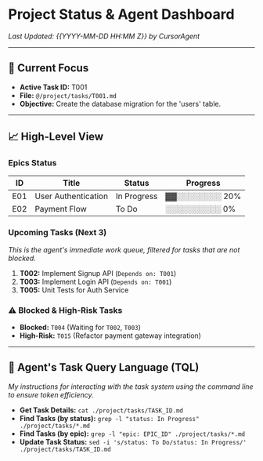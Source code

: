 # Project Status & Agent Dashboard

*Last Updated: {{YYYY-MM-DD HH:MM Z}} by CursorAgent*

---

## 🎯 Current Focus

- **Active Task ID:** T001
- **File:** `@/project/tasks/T001.md`
- **Objective:** Create the database migration for the 'users' table.

---

## 📈 High-Level View

### Epics Status

| ID | Title | Status | Progress |
|----|-------|--------|----------|
| E01 | User Authentication | In Progress | ▓▓░░░░░░░░ 20% |
| E02 | Payment Flow | To Do | ░░░░░░░░░░ 0% |

### Upcoming Tasks (Next 3)

*This is the agent's immediate work queue, filtered for tasks that are not blocked.*

1.  **T002:** Implement Signup API (`Depends on: T001`)
2.  **T003:** Implement Login API (`Depends on: T001`)
3.  **T005:** Unit Tests for Auth Service

### ⚠️ Blocked & High-Risk Tasks

- **Blocked:** `T004` (Waiting for `T002`, `T003`)
- **High-Risk:** `T015` (Refactor payment gateway integration)

---

## 🤖 Agent's Task Query Language (TQL)

*My instructions for interacting with the task system using the command line to ensure token efficiency.*

- **Get Task Details:** `cat ./project/tasks/TASK_ID.md`
- **Find Tasks (by status):** `grep -l "status: In Progress" ./project/tasks/*.md`
- **Find Tasks (by epic):** `grep -l "epic: EPIC_ID" ./project/tasks/*.md`
- **Update Task Status:** `sed -i 's/status: To Do/status: In Progress/' ./project/tasks/TASK_ID.md`